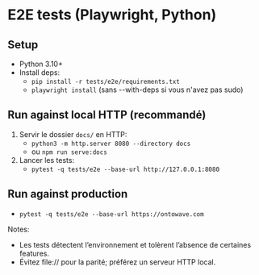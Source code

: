 # E2E tests (Playwright, Python)

## Setup
- Python 3.10+
- Install deps:
  - `pip install -r tests/e2e/requirements.txt`
  - `playwright install` (sans --with-deps si vous n'avez pas sudo)

## Run against local HTTP (recommandé)
1) Servir le dossier `docs/` en HTTP:
	- `python3 -m http.server 8080 --directory docs`
	- ou `npm run serve:docs`
2) Lancer les tests:
	- `pytest -q tests/e2e --base-url http://127.0.0.1:8080`

## Run against production
- `pytest -q tests/e2e --base-url https://ontowave.com`

Notes:
- Les tests détectent l’environnement et tolèrent l’absence de certaines features.
- Évitez file:// pour la parité; préférez un serveur HTTP local.

